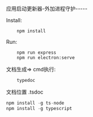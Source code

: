 应用启动更新器-外加进程守护-----


Install:

```
    npm install
```

Run:

```
    npm run express
    npm run electron:serve
```



文档生成=> cmd执行:
```
    typedoc
```
文档位置 .tsdoc


```js
npm install -g ts-node
npm install -g typescript
```